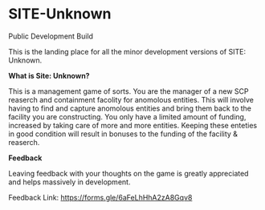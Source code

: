 # SITE-Unknown
Public Development Build

This is the landing place for all the minor development versions of SITE: Unknown.

**What is Site: Unknown?**

This is a management game of sorts. You are the manager of a new SCP reaserch and containment facolity for anomolous entities. This will involve having to find and capture anomolous entities and bring them back to the facility you are constructing. You only have a limited amount of funding, increased by taking care of more and more entities. Keeping these enteties in good condition will result in bonuses to the funding of the facility & reaserch. 

**Feedback**

Leaving feedback with your thoughts on the game is greatly appreciated and helps massively in development.

Feedback Link: https://forms.gle/6aFeLhHhA2zA8Gqv8
